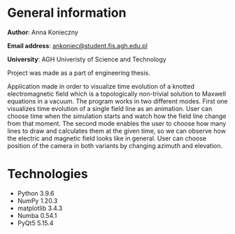 # General information

**Author**: Anna Konieczny

**Email address**: ankoniec@student.fis.agh.edu.pl

**University**: AGH Univeristy of Science and Technology

Project was made as a part of engineering thesis.

Application made in order to visualize time evolution of a knotted electromagnetic field which is a topologically non-trivial solution to Maxwell equations in a vacuum. The program works in two different modes. First one visualizes time evolution of a single field line as an animation. User can choose time when the simulation starts and watch how the field line change from that moment. The second mode enables the user to choose how many lines to draw and calculates them at the given time, so we can observe how the electric and magnetic field looks like in general. User can choose position of the camera in both variants by changing azimuth and elevation.

# Technologies
* Python 3.9.6
* NumPy 1.20.3
* matplotlib 3.4.3
* Numba 0.54.1
* PyQt5 5.15.4

